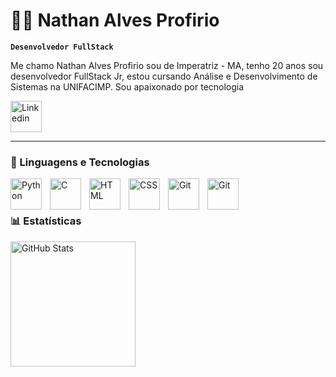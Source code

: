 # 👨‍💻 Nathan Alves Profirio 

</p>

**`Desenvolvedor FullStack`**

Me chamo Nathan Alves Profirio sou de Imperatriz - MA, tenho 20 anos sou desenvolvedor FullStack Jr, estou cursando Análise e Desenvolvimento de Sistemas na UNIFACIMP. Sou apaixonado por tecnologia 
</p>

<p
 align="left">
    <a href="https://www.linkedin.com/in/nathan-alves-profirio/">
        <img 
            alt="Linkedin"
            title="Linkedin"
            width="50px" 
            style="padding-right: 10px;" 
            src="https://cdn.jsdelivr.net/gh/devicons/devicon@latest/icons/linkedin/linkedin-original.svg"
        />
    </a>

</p>

---

### 🤖 Linguagens e Tecnologias
<p>
<img
    align="left" 
    alt="Python" 
    title="Python"
    width="50px" 
    style="padding-right: 10px;" 
    src="https://cdn.jsdelivr.net/gh/devicons/devicon@latest/icons/python/python-original.svg"
/>
<img 
    align="left" 
    alt="C" 
    title="C"
    width="50px" 
    style="padding-right: 10px;" 
    src="https://cdn.jsdelivr.net/gh/devicons/devicon@latest/icons/c/c-original.svg" 
/>
<img 
    align="left" 
    alt="HTML"
    title="HTML" 
    width="50px" 
    style="padding-right: 10px;" 
    src="https://cdn.jsdelivr.net/gh/devicons/devicon@latest/icons/html5/html5-original.svg" 
/>
<img 
    align="left" 
    alt="CSS" 
    title="CSS"
    width="50px" 
    style="padding-right: 10px;" 
    src="https://cdn.jsdelivr.net/gh/devicons/devicon@latest/icons/css3/css3-original.svg" 
/>

<img 
    align="left" 
    alt="Git" 
    title="Git"
    width="50px" 
    style="padding-right: 10px;" 
    src="https://cdn.jsdelivr.net/gh/devicons/devicon@latest/icons/git/git-original.svg" 
/>

<img 
    align="left" 
    alt="Git" 
    title="Git"
    width="50px" 
    style="padding-right: 10px;" 
    src="https://cdn.jsdelivr.net/gh/devicons/devicon@latest/icons/linux/linux-original.svg"
/>

<br/>
<br/>

<p>

### 📊 Estatísticas

<p>
<img 
      align="left" 
      alt="GitHub Stats" 
      height="200" 
      src="https://github-readme-stats.vercel.app/api/top-langs/?username=NathanProfirio&theme=tokyonight&layout=compact&custom_title=Tecnologias&langs_count=9" 
  />

</p>
